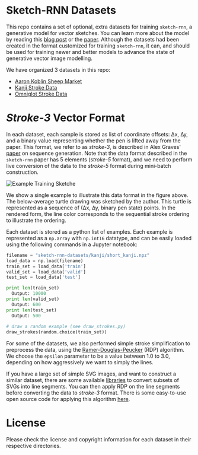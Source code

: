 # Sketch-RNN Datasets

This repo contains a set of optional, extra datasets for training `sketch-rnn`, a generative model for vector sketches.  You can learn more about the model by reading this [blog post](https://research.googleblog.com/2017/04/teaching-machines-to-draw.html) or the [paper](https://arxiv.org/abs/1704.03477).  Although the datasets had been created in the format customized for training `sketch-rnn`, it can, and should be used for training newer and better models to advance the state of generative vector image modelling.

We have organized 3 datasets in this repo:

* [Aaron Koblin Sheep Market](https://github.com/hardmaru/sketch-rnn-datasets/tree/master/aaron_sheep)
* [Kanji Stroke Data](https://github.com/hardmaru/sketch-rnn-datasets/tree/master/kanji)
* [Omniglot Stroke Data](https://github.com/hardmaru/sketch-rnn-datasets/tree/master/omniglot)

# *Stroke-3* Vector Format

In each dataset, each sample is stored as list of coordinate offsets: ∆x, ∆y, and a binary value representing whether the pen is lifted away from the paper.  This format, we refer to as *stroke-3*, is described in Alex Graves' [paper](https://arxiv.org/abs/1308.0850) on sequence generation.  Note that the data format described in the `sketch-rnn` paper has 5 elements (*stroke-5* format), and we need to perform live conversion of the data to the *stroke-5* format during mini-batch construction.

![Example Training Sketche](https://cdn.rawgit.com/hardmaru/sketch-rnn/master/example/data_format.svg)

We show a single example to illustrate this data format in the figure above. The below-average turtle drawing was sketched by the author.  This turtle is represented as a sequence of (∆x, ∆y, binary pen state) points.  In the rendered form, the line color corresponds to the sequential stroke ordering to illustrate the ordering.

Each dataset is stored as a python list of examples.  Each example is represented as a `np.array` with `np.int16` datatype, and can be easily loaded using the following commands in a Jupyter notebook:

```python
filename = "sketch-rnn-datasets/kanji/short_kanji.npz"
load_data = np.load(filename)
train_set = load_data['train']
valid_set = load_data['valid']
test_set = load_data['test']

print len(train_set)
  Output: 10000
print len(valid_set)
  Output: 600
print len(test_set)
  Output: 500
  
# draw a random example (see draw_strokes.py)
draw_strokes(random.choice(train_set))
```

For some of the datasets, we also performed simple stroke simplification to preprocess the data, using the [Ramer-Douglas-Peucker](https://en.wikipedia.org/wiki/Ramer%E2%80%93Douglas%E2%80%93Peucker_algorithm) (RDP) algorithm.  We choose the `epsilon` parameter to be a value between 1.0 to 3.0, depending on how aggressively we want to simply the lines.

If you have a large set of simple SVG images, and want to construct a similar dataset, there are some available [libraries](https://pypi.python.org/pypi/svg.path) to convert subsets of SVGs into line segments.  You can then apply RDP on the line segments before converting the data to *stroke-3* format.  There is some easy-to-use open source code for applying this algorithm [here](https://github.com/fhirschmann/rdp).

# License

Please check the license and copyright information for each dataset in their respective directories.
